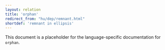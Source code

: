 ```yaml
---
layout: relation
title: 'orphan'
redirect_from: "hu/dep/remnant.html"
shortdef: 'remnant in ellipsis'
---
```


This document is a placeholder for the language-specific documentation
for `orphan`.
